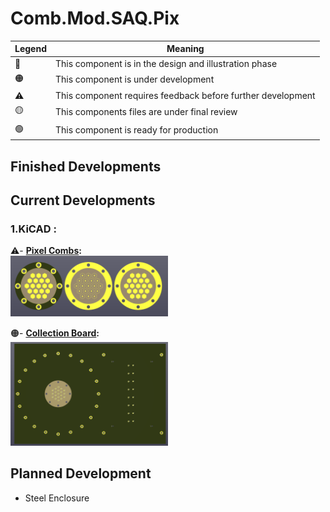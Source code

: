 # Comb.Mod.SAQ.Pix

|   Legend       |  Meaning                      |
|----------------|-------------------------------|
|📝| This component is in the design and illustration phase            |
|🟠| This component is under development            |
|⚠️| This component requires feedback before further development |
|🟡| This components files are under final review |
|🟢| This component is ready for production |







## Finished Developments

## Current Developments
### 1.KiCAD : 
⚠️- **[Pixel Combs](/1.KiCAD/Pixel.Combs):**  
<img src="./ReadMeImages/Pixel.Combs.png" width="50%">   
  
🟠- **[Collection Board](/1.KiCAD/Pixel.Collection.Board):**  
<img src="./ReadMeImages/Pixel.Collection.Board.png" width="50%">   
  
## Planned Development
- Steel Enclosure
